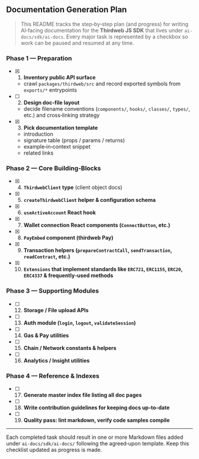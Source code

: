## Documentation Generation Plan

> This README tracks the step‑by‑step plan (and progress) for writing AI‑facing documentation for the **Thirdweb JS SDK** that lives under `ai-docs/sdk/ai-docs`. Every major task is represented by a checkbox so work can be paused and resumed at any time.

### Phase 1 — Preparation

- [x] 1. **Inventory public API surface**
  - crawl `packages/thirdweb/src` and record exported symbols from `exports/*` entrypoints
- [ ] 2. **Design doc‑file layout**
  - decide filename conventions (`components/`, `hooks/`, `classes/`, `types/`, etc.) and cross‑linking strategy
- [x] 3. **Pick documentation template**
  - introduction
  - signature table (props / params / returns)
  - example‑in‑context snippet
  - related links

### Phase 2 — Core Building‑Blocks

- [x] 4. **`ThirdwebClient` type** (client object docs)
- [x] 5. **`createThirdwebClient` helper & configuration schema**
- [x] 6. **`useActiveAccount` React hook**
- [x] 7. **Wallet connection React components (`ConnectButton`, etc.)**
- [x] 8. **`PayEmbed` component (thirdweb Pay)**
- [x] 9. **Transaction helpers (`prepareContractCall`, `sendTransaction`, `readContract`, etc.)**
- [x] 10. **`Extensions` that implement standards like `ERC721`, `ERC1155`, `ERC20`, `ERC4337` & frequently‑used methods**

### Phase 3 — Supporting Modules

- [ ] 12. **Storage / File upload APIs**
- [ ] 13. **Auth module (`login`, `logout`, `validateSession`)**
- [ ] 14. **Gas & Pay utilities**
- [ ] 15. **Chain / Network constants & helpers**
- [ ] 16. **Analytics / Insight utilities**

### Phase 4 — Reference & Indexes

- [ ] 17. **Generate master index file listing all doc pages**
- [ ] 18. **Write contribution guidelines for keeping docs up‑to‑date**
- [ ] 19. **Quality pass: lint markdown, verify code samples compile**

---

Each completed task should result in one or more Markdown files added under `ai-docs/sdk/ai-docs/` following the agreed‑upon template. Keep this checklist updated as progress is made.
